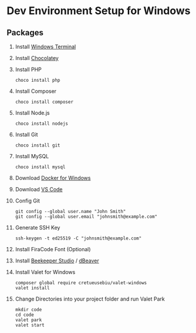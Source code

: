 # Dev Environment Setup for Windows

## Packages

1. Install [Windows Terminal](https://www.microsoft.com/en-us/p/windows-terminal/9n0dx20hk701)

2. Install [Chocolatey](https://chocolatey.org/)

3. Install PHP 

   ```
   choco install php 
   ```

4. Install Composer

   ``` 
   choco install composer
   ```

5. Install Node.js

   ```
   choco install nodejs
   ```

6. Install Git

   ```
   choco install git
   ```

7. Install MySQL

   ```
   choco install mysql
   ```

8. Download [Docker for Windows](https://desktop.docker.com/win/stable/amd64/Docker%20Desktop%20Installer.exe?utm_source=docker&utm_medium=webreferral&utm_campaign=dd-smartbutton&utm_location=header)

9. Download [VS Code](https://code.visualstudio.com/sha/download?build=stable&os=win32-x64-user)

10. Config Git

    ``` git
    git config --global user.name "John Smith"
    git config --global user.email "johnsmith@example.com"
    ```

11. Generate SSH Key

    ```
    ssh-keygen -t ed25519 -C "johnsmith@example.com"
    ```

11. Install FiraCode Font (Optional)

13. Install [Beekeeper Studio](https://www.beekeeperstudio.io/download/?ext=exe&arch=&type=installer) / [dBeaver](https://dbeaver.io/files/dbeaver-ce-latest-x86_64-setup.exe)

14. Install Valet for Windows

    ```
    composer global require cretueusebiu/valet-windows
    valet install
    ```

15. Change Directories into your project folder and run Valet Park

    ```
    mkdir code
    cd code
    valet park
    valet start
    ```

    

